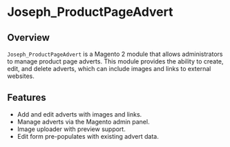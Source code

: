 # Joseph_ProductPageAdvert

## Overview
`Joseph_ProductPageAdvert` is a Magento 2 module that allows administrators to manage product page adverts. This module provides the ability to create, edit, and delete adverts, which can include images and links to external websites.

## Features
- Add and edit adverts with images and links.
- Manage adverts via the Magento admin panel.
- Image uploader with preview support.
- Edit form pre-populates with existing advert data.
